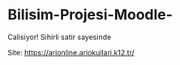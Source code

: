 # Bilisim-Projesi-Moodle-

Calisiyor! Sihirli satir sayesinde

Site: https://arionline.ariokullari.k12.tr/
